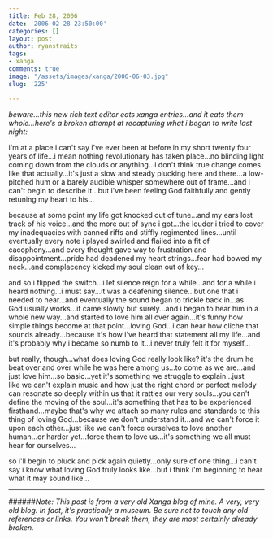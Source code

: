 ```yaml
---
title: Feb 28, 2006
date: '2006-02-28 23:50:00'
categories: []
layout: post
author: ryanstraits
tags:
- xanga
comments: true
image: "/assets/images/xanga/2006-06-03.jpg"
slug: '225'

---
```

*beware...this new rich text editor eats xanga entries...and it eats them whole...here's a broken attempt at recapturing what i began to write last night:*

<!-- break -->

i'm at a place i can't say i've ever been at before in my short twenty four years of life...i mean nothing revolutionary has taken place...no blinding light coming down from the clouds or anything...i don't think true change comes like that actually...it's just a slow and steady plucking here and there...a low-pitched hum or a barely audible whisper somewhere out of frame...and i can't begin to describe it...but i've been feeling God faithfully and gently retuning my heart to his...

because at some point my life got knocked out of tune...and my ears lost track of his voice...and the more out of sync i got...the louder i tried to cover my inadequacies with canned riffs and stiffly regimented lines...until eventually every note i played swirled and flailed into a fit of cacophony...and every thought gave way to frustration and disappointment...pride had deadened my heart strings...fear had bowed my neck...and complacency kicked my soul clean out of key...

and so i flipped the switch...i let silence reign for a while...and for a while i heard nothing...i must say...it was a deafening silence...but one that i needed to hear...and eventually the sound began to trickle back in...as God usually works...it came slowly but surely...and i began to hear him in a whole new way...and started to love him all over again...it's funny how simple things become at that point...loving God...i can hear how cliche that sounds already...because it's how i've heard that statement all my life...and it's probably why i became so numb to it...i never truly felt it for myself...

but really, though...what does loving God really look like? it's the drum he beat over and over while he was here among us...to come as we are...and just love him...so basic...yet it's something we struggle to explain...just like we can't explain music and how just the right chord or perfect melody can resonate so deeply within us that it rattles our very souls...you can't define the moving of the soul...it's something that has to be experienced firsthand...maybe that's why we attach so many rules and standards to this thing of loving God...because we don't understand it...and we can't force it upon each other...just like we can't force ourselves to love another human...or harder yet...force them to love us...it's something we all must hear for ourselves...

so i'll begin to pluck and pick again quietly...only sure of one thing...i can't say i know what loving God truly looks like...but i think i'm beginning to hear what it may sound like...

---

######*Note: This post is from a very old Xanga blog of mine. A very, very old blog. In fact, it's practically a museum. Be sure not to touch any old references or links. You won't break them, they are most certainly already broken.*
